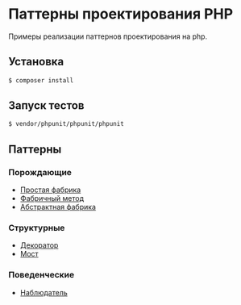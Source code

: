 # Паттерны проектирования PHP
Примеры реализации паттернов проектирования на php.

## Установка
```bash
$ composer install
```

## Запуск тестов
```bash
$ vendor/phpunit/phpunit/phpunit
```

## Паттерны
### Порождающие
* [Простая фабрика](Patterns/Creational/SimpleFactory)
* [Фабричный метод](Patterns/Creational/FactoryMethod)
* [Абстрактная фабрика](Patterns/Creational/AbstractFactory)

### Структурные
* [Декоратор](Patterns/Structural/Decorator)
* [Мост](Patterns/Structural/Bridge)

### Поведенческие
* [Наблюдатель](Patterns/Behavioral/Observer)
